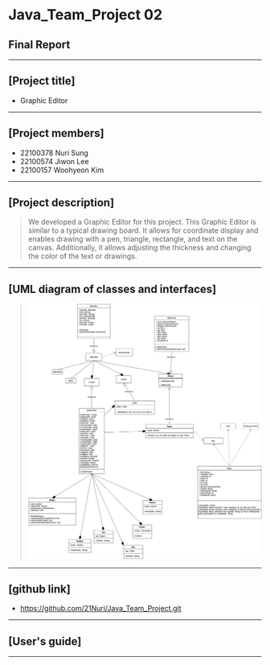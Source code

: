 # Java_Team_Project 02
## Final Report

--------
[Project title]  
----------
- Graphic Editor
--------

[Project members]
----------
- 22100378 Nuri Sung
- 22100574 Jiwon Lee
- 22100157 Woohyeon Kim
--------

[Project description]   
----------
> We developed a Graphic Editor for this project. This Graphic Editor is similar to a typical drawing board. It allows for coordinate display and enables drawing with a pen, triangle, rectangle, and text on the canvas. Additionally, it allows adjusting the thickness and changing the color of the text or drawings.
--------

[UML diagram of classes and interfaces]   
----------
> <img src = "https://github.com/21Nuri/Java_Team_Project/blob/main/Image/UML.png?raw=true" width= 1000><br>    
--------
[github link]   
----------
- <https://github.com/21Nuri/Java_Team_Project.git>

--------
[User's guide]   
----------

--------
